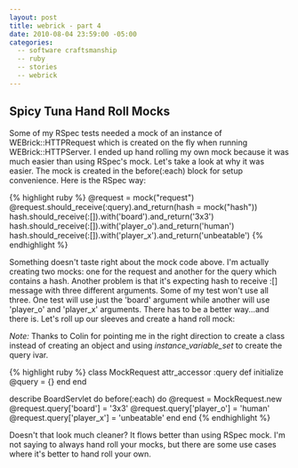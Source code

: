 ```yaml
---
layout: post
title: webrick - part 4
date: 2010-08-04 23:59:00 -05:00
categories:
  -- software craftsmanship
  -- ruby
  -- stories
  -- webrick  
---
```


## Spicy Tuna Hand Roll Mocks

Some of my RSpec tests needed a mock of an instance of WEBrick::HTTPRequest which is created on the fly when running WEBrick::HTTPServer.  I ended up hand rolling my own mock because it was much easier than using RSpec's mock.  Let's take a look at why it was easier.  The mock is created in the before(:each) block for setup convenience.  Here is the RSpec way:

{% highlight ruby %}
@request = mock("request")
@request.should_receive(:query).and_return(hash = mock("hash"))
hash.should_receive(:[]).with('board').and_return('3x3')
hash.should_receive(:[]).with('player_o').and_return('human')
hash.should_receive(:[]).with('player_x').and_return('unbeatable')
{% endhighlight %}

Something doesn't taste right about the mock code above.  I'm actually creating two mocks: one for the request and another for the query which contains a hash.  Another problem is that it's expecting hash to receive :[] message with three different arguments.  Some of my test won't use all three.  One test will use just the 'board' argument while another will use 'player_o' and 'player_x' arguments.  There has to be a better way...and there is.  Let's roll up our sleeves and create a hand roll mock:

*Note:* Thanks to Colin for pointing me in the right direction to create a class instead of creating an object and using *instance_variable_set* to create the query ivar.

{% highlight ruby %}
class MockRequest
  attr_accessor :query
  def initialize
    @query = {}
  end
end

describe BoardServlet do
  before(:each) do
    @request = MockRequest.new
    @request.query['board'] = '3x3'
    @request.query['player_o'] = 'human'
    @request.query['player_x'] = 'unbeatable'
  end
end
{% endhighlight %}

Doesn't that look much cleaner?  It flows better than using RSpec mock.  I'm not saying to always hand roll your mocks, but there are some use cases where it's better to hand roll your own.
